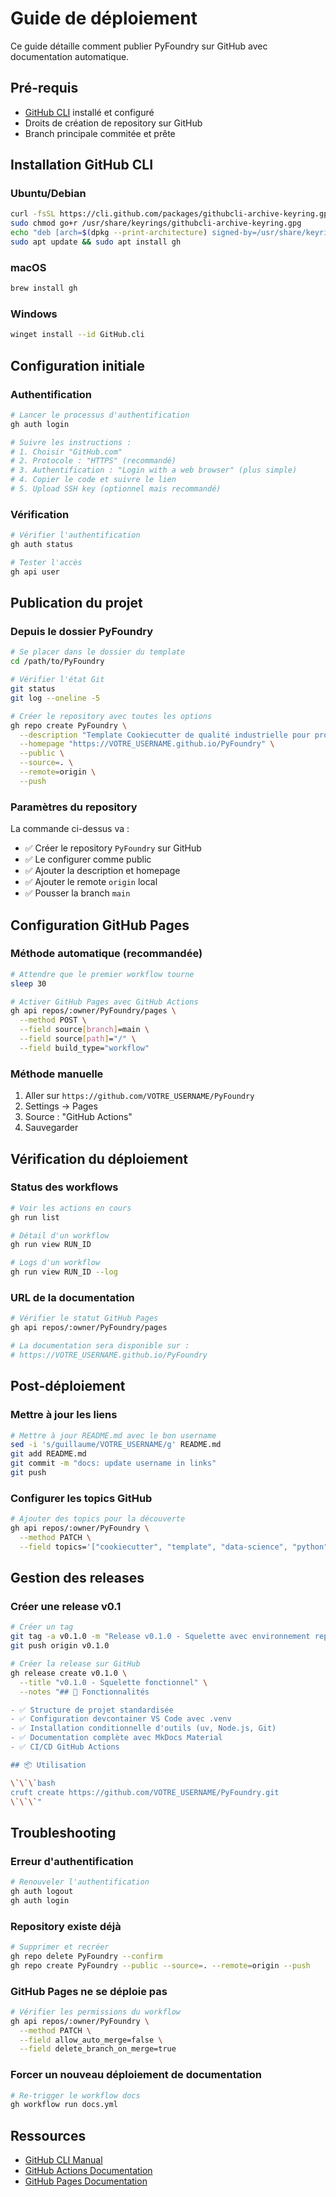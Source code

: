 # Guide de déploiement

Ce guide détaille comment publier PyFoundry sur GitHub avec documentation automatique.

## Pré-requis

- [GitHub CLI](https://cli.github.com/) installé et configuré
- Droits de création de repository sur GitHub
- Branch principale commitée et prête

## Installation GitHub CLI

### Ubuntu/Debian
```bash
curl -fsSL https://cli.github.com/packages/githubcli-archive-keyring.gpg | sudo dd of=/usr/share/keyrings/githubcli-archive-keyring.gpg
sudo chmod go+r /usr/share/keyrings/githubcli-archive-keyring.gpg
echo "deb [arch=$(dpkg --print-architecture) signed-by=/usr/share/keyrings/githubcli-archive-keyring.gpg] https://cli.github.com/packages stable main" | sudo tee /etc/apt/sources.list.d/github-cli.list > /dev/null
sudo apt update && sudo apt install gh
```

### macOS
```bash
brew install gh
```

### Windows
```bash
winget install --id GitHub.cli
```

## Configuration initiale

### Authentification
```bash
# Lancer le processus d'authentification
gh auth login

# Suivre les instructions :
# 1. Choisir "GitHub.com"
# 2. Protocole : "HTTPS" (recommandé)
# 3. Authentification : "Login with a web browser" (plus simple)
# 4. Copier le code et suivre le lien
# 5. Upload SSH key (optionnel mais recommandé)
```

### Vérification
```bash
# Vérifier l'authentification
gh auth status

# Tester l'accès
gh api user
```

## Publication du projet

### Depuis le dossier PyFoundry
```bash
# Se placer dans le dossier du template
cd /path/to/PyFoundry

# Vérifier l'état Git
git status
git log --oneline -5

# Créer le repository avec toutes les options
gh repo create PyFoundry \
  --description "Template Cookiecutter de qualité industrielle pour projets Data Science Python" \
  --homepage "https://VOTRE_USERNAME.github.io/PyFoundry" \
  --public \
  --source=. \
  --remote=origin \
  --push
```

### Paramètres du repository

La commande ci-dessus va :
- ✅ Créer le repository `PyFoundry` sur GitHub
- ✅ Le configurer comme public
- ✅ Ajouter la description et homepage
- ✅ Ajouter le remote `origin` local
- ✅ Pousser la branch `main`

## Configuration GitHub Pages

### Méthode automatique (recommandée)
```bash
# Attendre que le premier workflow tourne
sleep 30

# Activer GitHub Pages avec GitHub Actions
gh api repos/:owner/PyFoundry/pages \
  --method POST \
  --field source[branch]=main \
  --field source[path]="/" \
  --field build_type="workflow"
```

### Méthode manuelle
1. Aller sur `https://github.com/VOTRE_USERNAME/PyFoundry`
2. Settings → Pages
3. Source : "GitHub Actions"
4. Sauvegarder

## Vérification du déploiement

### Status des workflows
```bash
# Voir les actions en cours
gh run list

# Détail d'un workflow
gh run view RUN_ID

# Logs d'un workflow
gh run view RUN_ID --log
```

### URL de la documentation
```bash
# Vérifier le statut GitHub Pages
gh api repos/:owner/PyFoundry/pages

# La documentation sera disponible sur :
# https://VOTRE_USERNAME.github.io/PyFoundry
```

## Post-déploiement

### Mettre à jour les liens
```bash
# Mettre à jour README.md avec le bon username
sed -i 's/guillaume/VOTRE_USERNAME/g' README.md
git add README.md
git commit -m "docs: update username in links"
git push
```

### Configurer les topics GitHub
```bash
# Ajouter des topics pour la découverte
gh api repos/:owner/PyFoundry \
  --method PATCH \
  --field topics='["cookiecutter", "template", "data-science", "python", "devcontainer"]'
```

## Gestion des releases

### Créer une release v0.1
```bash
# Créer un tag
git tag -a v0.1.0 -m "Release v0.1.0 - Squelette avec environnement reproductible"
git push origin v0.1.0

# Créer la release sur GitHub
gh release create v0.1.0 \
  --title "v0.1.0 - Squelette fonctionnel" \
  --notes "## 🚀 Fonctionnalités

- ✅ Structure de projet standardisée
- ✅ Configuration devcontainer VS Code avec .venv
- ✅ Installation conditionnelle d'outils (uv, Node.js, Git)
- ✅ Documentation complète avec MkDocs Material
- ✅ CI/CD GitHub Actions

## 📦 Utilisation

\`\`\`bash
cruft create https://github.com/VOTRE_USERNAME/PyFoundry.git
\`\`\`"
```

## Troubleshooting

### Erreur d'authentification
```bash
# Renouveler l'authentification
gh auth logout
gh auth login
```

### Repository existe déjà
```bash
# Supprimer et recréer
gh repo delete PyFoundry --confirm
gh repo create PyFoundry --public --source=. --remote=origin --push
```

### GitHub Pages ne se déploie pas
```bash
# Vérifier les permissions du workflow
gh api repos/:owner/PyFoundry \
  --method PATCH \
  --field allow_auto_merge=false \
  --field delete_branch_on_merge=true
```

### Forcer un nouveau déploiement de documentation
```bash
# Re-trigger le workflow docs
gh workflow run docs.yml
```

## Ressources

- [GitHub CLI Manual](https://cli.github.com/manual/)
- [GitHub Actions Documentation](https://docs.github.com/en/actions)
- [GitHub Pages Documentation](https://docs.github.com/en/pages)